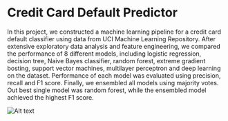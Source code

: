 # Credit Card Default Predictor
In this project, we constructed a machine learning pipeline for a credit card default classifier using data from UCI Machine Learning Repository. After extensive exploratory data analysis and feature engineering, we compared the performance of 8 different models, including logistic regression, decision tree, Naive Bayes classifier, random forest, extreme gradient bosting, support vector machines, multilayer perceptron and deep learning on the dataset. Performance of each model was evaluated using precision, recall and F1 score. Finally, we ensembled all models using majority votes. Out best single model was random forest, while the ensembled model achieved the highest F1 score. 

![Alt text](https://github.com/happylittlebunny/credit-card-default-predictor/blob/master/poster.jpg)

